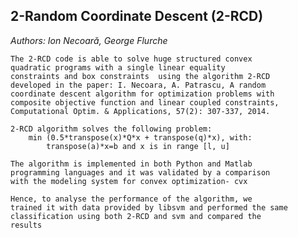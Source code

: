 ## 2-Random Coordinate Descent (2-RCD)
*Authors: Ion Necoară, George Flurche*

	The 2-RCD code is able to solve huge structured convex
	quadratic programs with a single linear equality
	constraints and box constraints  using the algorithm 2-RCD
	developed in the paper: I. Necoara, A. Patrascu, A random
	coordinate descent algorithm for optimization problems with
	composite objective function and linear coupled constraints,
	Computational Optim. & Applications, 57(2): 307-337, 2014. 
	
	2-RCD algorithm solves the following problem:
		min (0.5*transpose(x)*Q*x + transpose(q)*x), with:
		    transpose(a)*x=b and x is in range [l, u]
	
	The algorithm is implemented in both Python and Matlab
	programming languages and it was validated by a comparison
	with the modeling system for convex optimization- cvx
	
	Hence, to analyse the performance of the algorithm, we
	trained it with data provided by libsvm and performed the same
	classification using both 2-RCD and svm and compared the 
	results
